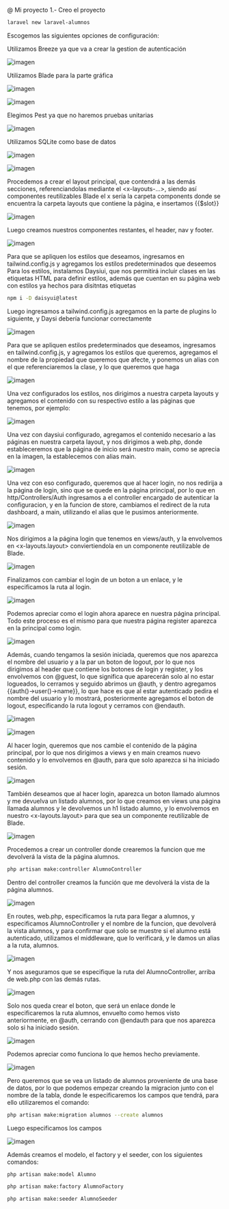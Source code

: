@ Mi proyecto
1.- Creo el proyecto
```bash
laravel new laravel-alumnos
```
Escogemos las siguientes opciones de configuración:

Utilizamos Breeze ya que va a crear la gestion de autenticación 

![imagen](public/Images/imagen1.png)

Utilizamos Blade para la parte gráfica

![imagen](public/Images/imagen2.png)

![imagen](public/Images/imagen3.png)

Elegimos Pest ya que no haremos pruebas unitarias

![imagen](public/Images/imagen4.png)

Utilizamos SQLite como base de datos

![imagen](public/Images/imagen5.png)


![imagen](public/Images/imagen6.png)

Procedemos a crear el layout principal, que contendrá a las demás secciones, referenciandolas mediante el <x-layouts-...>, siendo así componentes reutilizables Blade
el x sería la carpeta components donde se encuentra la carpeta layouts que contiene la página, e insertamos {{$slot}} 

![imagen](public/Images/imagen9.png)


Luego creamos nuestros componentes restantes, el header, nav y footer.

![imagen](public/Images/imagen7.png)

Para que se apliquen los estilos que deseamos, ingresamos en tailwind.config.js y agregamos los estilos predeterminados que deseemos
Para los estilos, instalamos Daysiui, que nos permitirá incluir clases en las etiquetas HTML para definir estilos, además que cuentan en su página web con estilos ya hechos para disitntas etiquetas

```bash
npm i -D daisyui@latest

```
Luego ingresamos a tailwind.config.js agregamos en la parte de plugins lo siguiente, y Daysi debería funcionar correctamente

![imagen](public/Images/imagen8.png)

Para que se apliquen estilos predeterminados que deseamos, ingresamos en tailwind.config.js, y agregamos los estilos que queremos, agregamos el nombre de la propiedad que queremos que afecte,
y ponemos un alias con el que referenciaremos la clase, y lo que queremos que haga

![imagen](public/Images/imagen11.png)

Una vez configurados los estilos, nos dirigimos a nuestra carpeta layouts y agregamos el contenido con su respectivo estilo a las páginas que tenemos, por ejemplo: 

![imagen](public/Images/imagen12.png)

Una vez con daysiui configurado, agregamos el contenido necesario a las páginas en nuestra carpeta layout, y nos dirigimos a web.php, 
donde estableceremos que la página de inicio será nuestro main, como se aprecia en la imagen, la establecemos con alias main.

![imagen](public/Images/main.png)

Una vez con eso configurado, queremos que al hacer login, no nos redirija a la página de login, sino que se quede en la página principal, por lo que en http/Controllers/Auth 
ingresamos a el controller encargado de autenticar la configuracion, y en la funcion de store, cambiamos el redirect de la ruta dashboard,
a main, utilizando el alias que le pusimos anteriormente.

![imagen](public/Images/store.png)


Nos dirigimos a la página login que tenemos en views/auth, y la envolvemos en <x-layouts.layout>
conviertiendola  en un componente reutilizable de Blade.

![imagen](public/Images/logn-lay.png)

Finalizamos con cambiar el login de un boton a un enlace, y le especificamos la ruta al login.

![imagen](public/Images/botonLogin.png)

Podemos apreciar como el login ahora aparece en nuestra página principal. Todo este proceso es el mismo para que nuestra
página register aparezca en la principal como login.

![imagen](public/Images/loginMain.png)


Además, cuando tengamos la sesión iniciada, queremos que nos aparezca el nombre del usuario y a la par un boton de logout, por lo que nos dirigimos al header 
que contiene los botones de login y register, y los envolvemos con @guest, lo que significa que aparecerán solo al no estar logueados, lo cerramos
y seguido abrimos un @auth, y dentro agregamos {{auth()->user()->name}}, lo que hace es que al estar autenticado pedira el nombre del usuario y lo mostrará, 
posteriormente agregamos el boton de logout, especificando la ruta logout y cerramos con @endauth.


![imagen](public/Images/guest.png)

![imagen](public/Images/authLogin.png)

Al hacer login, queremos que nos cambie el contenido de la página principal, por lo que nos dirigimos a views y en main creamos nuevo contenido
y lo envolvemos en @auth, para que solo aparezca si ha iniciado sesión.

![imagen](public/Images/contMain.png)

También deseamos que al hacer login, aparezca un boton llamado alumnos y me devuelva un listado alumnos,  por lo que creamos en views una página llamada alumnos y le devolvemos 
un h1 listado alumno, y lo envolvemos en nuestro <x-layouts.layout> para que sea un componente reutilizable de Blade. 

![imagen](public/Images/listado.png)

Procedemos a crear un controller donde crearemos la funcion que me devolverá la vista de la página alumnos.

```bash
php artisan make:controller AlumnoController

```
Dentro del controller creamos la función que me devolverá la vista de la página alumnos.

![imagen](public/Images/alumnos.png)

En routes, web.php, especificamos la ruta para llegar a alumnos, y especificamos AlumnoController y el nombre de la funcion, que devolverá la vista alumnos, y para confirmar que solo
se muestre si el alumno está autenticado, utilizamos el middleware, que lo verificará, y le damos un alias a la ruta, alumnos.

![imagen](public/Images/alumnosR.png)

Y nos aseguramos que se especifique la ruta del AlumnoController, arriba de web.php con las demás rutas.

![imagen](public/Images/rutaAlumno.png)

Solo nos queda crear el boton, que será un enlace donde le especificaremos la ruta alumnos, envuelto como hemos visto anteriormente, en @auth, cerrando con @endauth
para que nos aparezca solo si ha iniciado sesión.

![imagen](public/Images/aAlumnos.png)

Podemos apreciar como funciona lo que hemos hecho previamente.

![imagen](public/Images/alumnosFuncionando.png)

Pero queremos que se vea un listado de alumnos proveniente de una base de datos, por lo que podemos empezar creando la migracion junto con el nombre de la tabla, donde le especificaremos los campos que tendrá,
para ello utilizaremos el comando:

```bash
php artisan make:migration alumnos --create alumnos

```
Luego especificamos los campos

![imagen](public/Images/campos.png)


Además creamos el modelo, el factory y el seeder, con los siguientes comandos:

```bash
php artisan make:model Alumno

```

```bash
php artisan make:factory AlumnoFactory

```

```bash
php artisan make:seeder AlumnoSeeder

```
